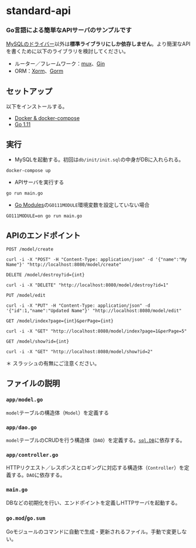 # standard-api
### Go言語による簡単なAPIサーバのサンプルです
[MySQLのドライバー](https://github.com/go-sql-driver/mysql)以外は**標準ライブラリにしか依存しません**。より簡潔なAPIを書くために以下のライブラリを検討してください。

- ルーター／フレームワーク：[mux](https://github.com/gorilla/mux)、[Gin](https://github.com/gin-gonic/gin)
- ORM：[Xorm](https://github.com/go-xorm/xorm)、[Gorm](https://github.com/jinzhu/gorm)

## セットアップ
以下をインストールする。
- [Docker & docker-compose](https://docs.docker.com/docker-for-mac/install/)
- [Go 1.11](https://golang.org/doc/install)

## 実行
- MySQLを起動する。初回は`db/init/init.sql`の中身がDBに入れられる。
```
docker-compose up
```
- APIサーバを実行する
```
go run main.go
```
-   [Go Modules](https://github.com/golang/go/wiki/Modules)の`GO111MODULE`環境変数を設定していない場合
```
GO111MODULE=on go run main.go 
```

## APIのエンドポイント

`POST /model/create`
```
curl -i -X "POST" -H "Content-Type: application/json" -d '{"name":"My Name"}' "http://localhost:8080/model/create"
```

`DELETE /model/destroy?id={int}`
```
curl -i -X "DELETE" "http://localhost:8080/model/destroy?id=1"
```

`PUT /model/edit`
```
curl -i -X "PUT" -H "Content-Type: application/json" -d '{"id":1,"name":"Updated Name"}' "http://localhost:8080/model/edit"
```

`GET /model/index?page={int}&perPage={int}`
```
curl -i -X "GET" "http://localhost:8080/model/index?page=1&perPage=5"
```

`GET /model/show?id={int}`
```
curl -i -X "GET" "http://localhost:8080/model/show?id=2"
```

＊ スラッシュの有無にご注意ください。

## ファイルの説明

### `app/model.go`
`model`テーブルの構造体（`Model`）を定義する

### `app/dao.go`
`model`テーブルのCRUDを行う構造体（`DAO`）を定義する。[`sql.DB`](https://golang.org/pkg/database/sql/#DB)に依存する。

### `app/controller.go`
HTTPリクエスト／レスポンスとロギングに対応する構造体（`Controller`）を定義する。`DAO`に依存する。

### `main.go`
DBなどの初期化を行い、エンドポイントを定義しHTTPサーバを起動する。

### `go.mod`/`go.sum`
Goモジュールのコマンドに自動で生成・更新されるファイル。手動で変更しない。
